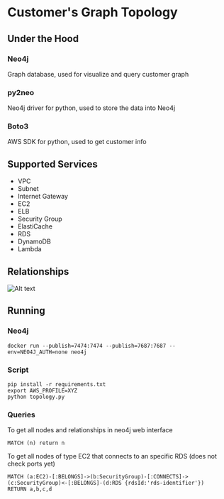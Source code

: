 # Customer's Graph Topology

## Under the Hood
### Neo4j
Graph database, used for visualize and query customer graph

### py2neo
Neo4j driver for python, used to store the data into Neo4j
### Boto3
AWS SDK for python, used to get customer info

## Supported Services
* VPC
* Subnet
* Internet Gateway
* EC2
* ELB
* Security Group
* ElastiCache
* RDS
* DynamoDB
* Lambda

## Relationships
![Alt text](https://bytebucket.org/credibilit/aws-topology/raw/306ecc1f23ff63acaadb5d347ec33e631d246096/topology.png?token=01195b0fc1b34e2e096519381228d41b8193dc5a)

## Running
### Neo4j
```docker run --publish=7474:7474 --publish=7687:7687 --env=NEO4J_AUTH=none neo4j```

### Script
```
pip install -r requirements.txt
export AWS_PROFILE=XYZ
python topology.py
```

### Queries
To get all nodes and relationships in neo4j web interface
```
MATCH (n) return n
```
To get all nodes of type EC2 that connects to an specific RDS (does not check ports yet)
```
MATCH (a:EC2)-[:BELONGS]->(b:SecurityGroup)-[:CONNECTS]->(c:SecurityGroup)<-[:BELONGS]-(d:RDS {rdsId:'rds-identifier'})
RETURN a,b,c,d
```
